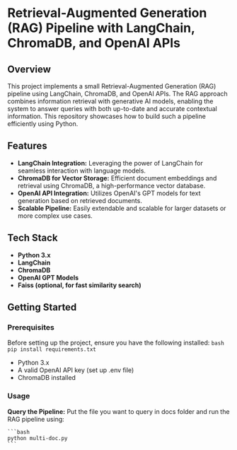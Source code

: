 # Retrieval-Augmented Generation (RAG) Pipeline with LangChain, ChromaDB, and OpenAI APIs

## Overview

This project implements a small Retrieval-Augmented Generation (RAG) pipeline using LangChain, ChromaDB, and OpenAI APIs. The RAG approach combines information retrieval with generative AI models, enabling the system to answer queries with both up-to-date and accurate contextual information. This repository showcases how to build such a pipeline efficiently using Python.

## Features

- **LangChain Integration:** Leveraging the power of LangChain for seamless interaction with language models.
- **ChromaDB for Vector Storage:** Efficient document embeddings and retrieval using ChromaDB, a high-performance vector database.
- **OpenAI API Integration:** Utilizes OpenAI's GPT models for text generation based on retrieved documents.
- **Scalable Pipeline:** Easily extendable and scalable for larger datasets or more complex use cases.

## Tech Stack

- **Python 3.x**
- **LangChain**
- **ChromaDB**
- **OpenAI GPT Models**
- **Faiss (optional, for fast similarity search)**

## Getting Started

### Prerequisites

Before setting up the project, ensure you have the following installed:
    ```bash
    pip install requirements.txt
    ```

- Python 3.x
- A valid OpenAI API key (set up .env file)
- ChromaDB installed


### Usage

**Query the Pipeline:**
   Put the file you want to query in docs folder and run the RAG pipeline using:

    ```bash
    python multi-doc.py
    ```
